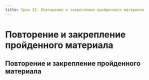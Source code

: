 ```yaml
---
title: Урок 32. Повторение и закрепление пройденного материала
---
```


# Повторение и закрепление пройденного материала

## Повторение и закрепление пройденного материала